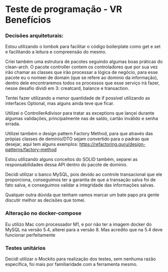 # Teste de programação - VR Benefícios

### Decisões arquiteturais:

Estou utilizando o lombok para facilitar o código boilerplate como get e set
e facilitando a leitura e compreensão do mesmo.

Criei também uma estrutura de pacotes seguindo algumas boas práticas do clean-arch.
O pacote controller contem os controladores que por sua vez irão chamar as classes
que irão processar a lógica de negócio, para esse pacote eu o nomeei de domain
(que se refere ao dominio da informação), dentro dele encontraremos todos os
processos que esse serviço irá fazer, nesse desafio dividi em 3: creatcard, balance
e transaction.

Tentei fazer utilizando a menor quantidade de if possível utilizando as interfaces
Optional, mas alguns ainda teve que ficar.

Utilizei o ControllerAdivisor para tratar as exceptions que lançei durante algumas validações,
principalmente nas de saldo, cartão inválido e senha errada.

Utilizei também o design pattern Factory Method, para que através das própias classes de demínio/DTO
sejam convertido para o padrao que desejar, aqui tem alguns
exemplos: https://refactoring.guru/design-patterns/factory-method

Estou utilizando alguns conceitos do SOLID também, separei as responsabilidades dessa API dentro do pacote de dominio.

Decidi utilizar o banco MySQL, pois devido ao controle transacional que ele proporciona, conseguimos ter a garantia de
que
a transação salva foi de fato salva, e conseguimos validar a integridade das informações salvas.

Qualquer outra dúvida que tenham vamos marcar um bate papo pra gente discutir melhor as decisões que tomei.

### Alteração no docker-compose

Eu utilizo Mac com processador M1, e por não ter a imagem docker do MySQL na versão 5.4, alterei para a versão 8. Mas
acredito
que na 5.4 deve funcionar perfeitamente

### Testes unitários

Decidi utilizar o Mockito para realização dos testes, sem nenhuma razão específica, foi mais por familiaridade com a
ferramenta mesmo.